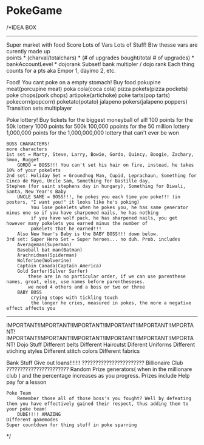 PokeGame
========
/*IDEA BOX
***************************************
Super market with food
Score
    Lots of Vars
    Lots of Stuff! Btw thesse vars are curently made up  
    points * (charval/totalchars) * (# of upgrades bought/total # of upgrades) *  bankAccountLevel * dojorank
        Subset!
            bank multipler / dojo rank
            Each thing counts for a pts aka Empor 1, dayimo 2, etc.

Food!
    You cant poke on a empty stomach! Buy food
        pokupine meat(porcupine meat)
        poka cola(coca cola)
        pizza pokets(pizza pockets)
        poke chops(pork chops)
        artipoke(artichoke)
        poke tarts(pop tarts)
        pokecorn(popcorn)
        poketato(potato)
        jalapeno pokers(jalapeno poppers)
Transition sets
multiplayer

Poke lottery!
    Buy tickets for the biggest moneyball of all!
        100 points for the 50k lottery
        1000 points for 500k
        100,000 ppoints for the 50 million lottery
        1,000,000 points for the 1,000,000,000 lottery that can't ever be won
        
    BOSS CHARACTERS!
    more characters
    1st set = Marty, Steve, Larry, Bowie, Gordo, Quincy, Boogie, Zachary, Smoo, Rugget
        GORDO = BOSS!!! You can't set his hair on fire, instead, he takes 10% of your pokelets
    2nd set: Holiday Set = Groundhog Man, Cupid, Leprachaun, Something for Cinco de Mayo, Uncle Sam, Something for Bastille day,              Stephen (for saint stephens day in hungary), Something for Diwali, Santa, New Year's Baby
        UNCLE SAME = BOSS!!!, he pokes you each time you poke!!! (in posters, "I want you!" it looks like he's poking)
             You lose pokelets when he pokes you, he has same generator minus one so if you have sharpened nails, he has nothing
             if you have wolf pack, he has sharpened nails, you get however many pokelets you earned minus the number of
             pokelets that he earned!!!
        Also New Year's Baby is the BABY BOSS!!! down below.
    3rd set: Super Hero Set = Super heroes... no duh. Prob. includes 
        Averageman(Superman)
        Baseball bat man(Batman)
        Arachnidman(Spiderman)
        Wolferine(Wolverine)
        Captain Canada(Captain America)
        Gold Surfer(Silver Surfer)
            these are in no particular order, if we can use parenthese names, great, else, use names before parentheseses.
            we need 4 others and a boss or two or three
        BABY BOSS
             crying stops with tickling touch
             the longer he cries, measured in pokes, the more a negative effect affects you
             
************************************************************
IMPORTANT!IMPORTANT!IMPORTANT!IMPORTANT!IMPORTANT!IMPORTANT!
IMPORTANT!IMPORTANT!IMPORTANT!IMPORTANT!IMPORTANT!IMPORTANT!
Dojo Stuff
    Different belts
    Different Haircutst
    Diferent Uniforms
    Different stiching styles
    Different stitch colors
    Different fabrics

Bank Stuff
Give out loans!!!!!!!
    ???????????????????????
    Billionaire Club
    ???????????????????????
    Random Prize generators( when in the millionare club ) and the percentage increases as you progress. Prizes include
        Help pay for a lesson
        
    Poke Team
        Remember those all of those boss's you fought? Well by defeating them you have effectively gained their respect, thus adding them to your poke team!
        DUDE!!!! AMAZING
    Different gamemodes
    Super countdown for thing stuff in poke sparring
*/

